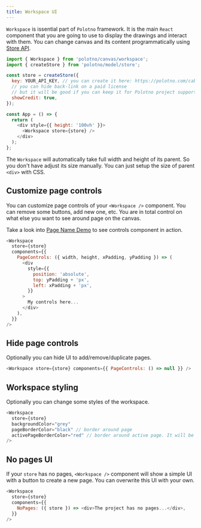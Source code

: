 ```yaml
---
title: Workspace UI
---
```


`Workspace` is issential part of `Polotno` framework. It is the main `React` component that you are going to use to display the drawings and interact with them. You can change canvas and its content programmatically using [Store API](/docs/store-overview).

```js
import { Workspace } from 'polotno/canvas/workspace';
import { createStore } from 'polotno/model/store';

const store = createStore({
  key: YOUR_API_KEY, // you can create it here: https://polotno.com/cabinet/
  // you can hide back-link on a paid license
  // but it will be good if you can keep it for Polotno project support
  showCredit: true,
});

const App = () => {
  return (
    <div style={{ height: '100vh' }}>
      <Workspace store={store} />
    </div>
  );
};
```

The `Workspace` will automatically take full width and height of its parent. So you don't have adjust its size manually. You can just setup the size of parent `<div>` with CSS.

## Customize page controls

You can customize page controls of your `<Workspace />` component. You can remove some buttons, add new one, etc. You are in total control on what else you want to see around page on the canvas.

Take a look into [Page Name Demo](/docs/demo-page-name) to see controls component in action.

```js
<Workspace
  store={store}
  components={{
    PageControls: ({ width, height, xPadding, yPadding }) => (
      <div
        style={{
          position: 'absolute',
          top: yPadding + 'px',
          left: xPadding + 'px',
        }}
      >
        My controls here...
      </div>
    ),
  }}
/>
```

## Hide page controls

Optionally you can hide UI to add/remove/duplicate pages.

```js
<Workspace store={store} components={{ PageControls: () => null }} />
```

## Workspace styling

Optionally you can change some styles of the workspace.

```js
<Workspace
  store={store}
  backgroundColor="grey"
  pageBorderColor="black" // border around page
  activePageBorderColor="red" // border around active page. It will be used only if you have several pages. Otherwise just pageBorderColor will be used
/>
```

## No pages UI

If your `store` has no pages, `<Workspace />` component will show a simple UI with a button to create a new page.
You can overwrite this UI with your own.

```js
<Workspace
  store={store}
  components={{
    NoPages: ({ store }) => <div>The project has no pages...</div>,
  }}
/>
```
